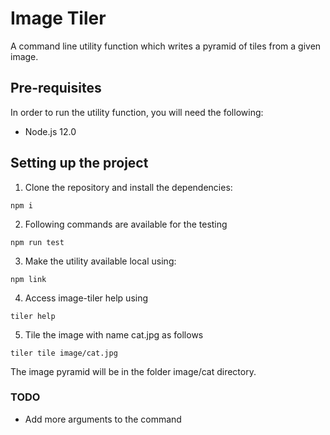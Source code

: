 <!--
title: 'Image Tiler'
description: 'Command Line utility to write a "pyramid" of tiles which can be used for zoom application'
framework: v1
language: nodeJS
authorLink: 'https://github.com/lujaw'
authorName: 'Luja Shrestha'
-->

# Image Tiler

A command line utility function which writes a pyramid of tiles from a given image.

## Pre-requisites

In order to run the utility function, you will need the following:

- Node.js 12.0

## Setting up the project

1. Clone the repository and install the dependencies:

```
npm i
```

2. Following commands are available for the testing

```
npm run test
```

3. Make the utility available local using:

```
npm link
```

4. Access image-tiler help using

```
tiler help
```

5. Tile the image with name cat.jpg as follows

```
tiler tile image/cat.jpg
```

The image pyramid will be in the folder image/cat directory.

### TODO

- Add more arguments to the command
